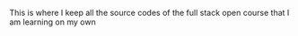 This is where I keep all the source codes of the full stack open course that I am learning on my own
